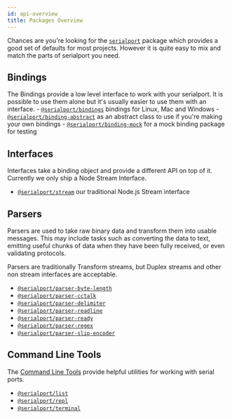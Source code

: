 ```yaml
---
id: api-overview
title: Packages Overview
---
```

Chances are you're looking for the [`serialport`](api-serialport.md) package which provides a good set of defaults for most projects. However it is quite easy to mix and match the parts of serialport you need.

## Bindings

The Bindings provide a low level interface to work with your serialport. It is possible to use them alone but it's usually easier to use them with an interface. - [`@serialport/bindings`](api-bindings.md) bindings for Linux, Mac and Windows - [`@serialport/binding-abstract`](api-binding-abstract.md) as an abstract class to use if you're making your own bindings - [`@serialport/binding-mock`](api-binding-mock.md) for a mock binding package for testing

## Interfaces

Interfaces take a binding object and provide a different API on top of it. Currently we only ship a Node Stream Interface.

- [`@serialport/stream`](api-stream.md) our traditional Node.js Stream interface

## Parsers

Parsers are used to take raw binary data and transform them into usable messages. This may include tasks such as converting the data to text, emitting useful chunks of data when they have been fully received, or even validating protocols.

Parsers are traditionally Transform streams, but Duplex streams and other non stream interfaces are acceptable.

- [`@serialport/parser-byte-length`](api-parser-byte-length.md)
- [`@serialport/parser-cctalk`](api-parser-cctalk.md)
- [`@serialport/parser-delimiter`](api-parser-delimiter.md)
- [`@serialport/parser-readline`](api-parser-readline.md)
- [`@serialport/parser-ready`](api-parser-ready.md)
- [`@serialport/parser-regex`](api-parser-regex.md)
- [`@serialport/parser-slip-encoder`](api-parser-slip-encoder.md)

## Command Line Tools

The [Command Line Tools](guide-cli.md) provide helpful utilities for working with serial ports.

- [`@serialport/list`](guide-cli.md#serialport-list)
- [`@serialport/repl`](guide-cli.md#serialport-repl)
- [`@serialport/terminal`](guide-cli.md#serialport-terminal)